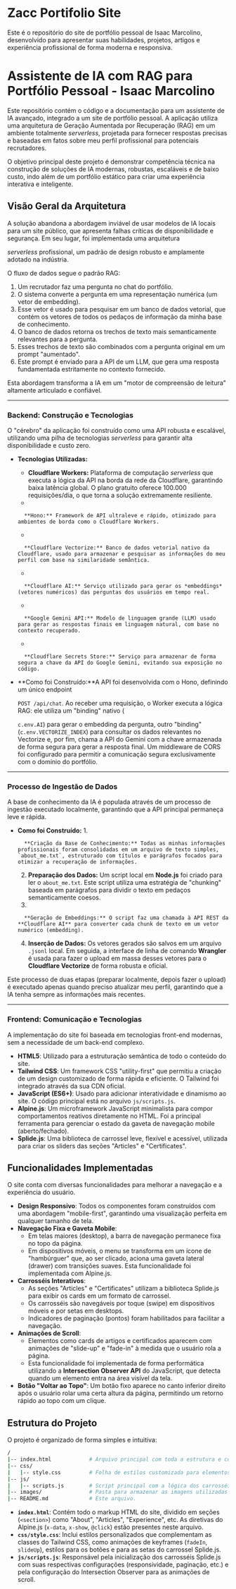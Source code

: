 # Zacc Portifolio Site

Este é o repositório do site de portfólio pessoal de Isaac Marcolino, desenvolvido para apresentar suas habilidades, projetos, artigos e experiência profissional de forma moderna e responsiva.

# Assistente de IA com RAG para Portfólio Pessoal - Isaac Marcolino

Este repositório contém o código e a documentação para um assistente de IA avançado, integrado a um site de portfólio pessoal. A aplicação utiliza uma arquitetura de Geração Aumentada por Recuperação (RAG) em um ambiente totalmente *serverless*, projetada para fornecer respostas precisas e baseadas em fatos sobre meu perfil profissional para potenciais recrutadores.

O objetivo principal deste projeto é demonstrar competência técnica na construção de soluções de IA modernas, robustas, escaláveis e de baixo custo, indo além de um portfólio estático para criar uma experiência interativa e inteligente.

## Visão Geral da Arquitetura

A solução abandona a abordagem inviável de usar modelos de IA locais para um site público, que apresenta falhas críticas de disponibilidade e segurança. Em seu lugar, foi implementada uma arquitetura

*serverless* profissional, um padrão de design robusto e amplamente adotado na indústria.

O fluxo de dados segue o padrão RAG:

1. Um recrutador faz uma pergunta no chat do portfólio.
2. O sistema converte a pergunta em uma representação numérica (um vetor de embedding).
3. Esse vetor é usado para pesquisar em um banco de dados vetorial, que contém os vetores de todos os pedaços de informação da minha base de conhecimento.
4. O banco de dados retorna os trechos de texto mais semanticamente relevantes para a pergunta.
5. Esses trechos de texto são combinados com a pergunta original em um prompt "aumentado".
6. Este prompt é enviado para a API de um LLM, que gera uma resposta fundamentada estritamente no contexto fornecido.

Esta abordagem transforma a IA em um "motor de compreensão de leitura" altamente articulado e confiável.

---

### Backend: Construção e Tecnologias

O "cérebro" da aplicação foi construído como uma API robusta e escalável, utilizando uma pilha de tecnologias *serverless* para garantir alta disponibilidade e custo zero.

- **Tecnologias Utilizadas:**
    - **Cloudflare Workers:** Plataforma de computação *serverless* que executa a lógica da API na borda da rede da Cloudflare, garantindo baixa latência global. O plano gratuito oferece 100.000 requisições/dia, o que torna a solução extremamente resiliente.
    - 
        
        **Hono:** Framework de API ultraleve e rápido, otimizado para ambientes de borda como o Cloudflare Workers.
        
    - 
        
        **Cloudflare Vectorize:** Banco de dados vetorial nativo da Cloudflare, usado para armazenar e pesquisar as informações do meu perfil com base na similaridade semântica.
        
    - 
        
        **Cloudflare AI:** Serviço utilizado para gerar os *embeddings* (vetores numéricos) das perguntas dos usuários em tempo real.
        
    - 
        
        **Google Gemini API:** Modelo de linguagem grande (LLM) usado para gerar as respostas finais em linguagem natural, com base no contexto recuperado.
        
    - 
        
        **Cloudflare Secrets Store:** Serviço para armazenar de forma segura a chave da API do Google Gemini, evitando sua exposição no código.
        
- **Como foi Construído:**A API foi desenvolvida com o Hono, definindo um único endpoint
    
    `POST /api/chat`. Ao receber uma requisição, o Worker executa a lógica RAG: ele utiliza um "binding" nativo (
    
    `c.env.AI`) para gerar o embedding da pergunta, outro "binding" (`c.env.VECTORIZE_INDEX`) para consultar os dados relevantes no Vectorize e, por fim, chama a API do Gemini com a chave armazenada de forma segura para gerar a resposta final. Um middleware de CORS foi configurado para permitir a comunicação segura exclusivamente com o domínio do portfólio.
    

---

### Processo de Ingestão de Dados

A base de conhecimento da IA é populada através de um processo de ingestão executado localmente, garantindo que a API principal permaneça leve e rápida.

- **Como foi Construído:**
    1. 
        
        **Criação da Base de Conhecimento:** Todas as minhas informações profissionais foram consolidadas em um arquivo de texto simples, `about_me.txt`, estruturado com títulos e parágrafos focados para otimizar a recuperação de informações.
        
    2. **Preparação dos Dados:** Um script local em **Node.js** foi criado para ler o `about_me.txt`. Este script utiliza uma estratégia de "chunking" baseada em parágrafos para dividir o texto em pedaços semanticamente coesos.
    3. 
        
        **Geração de Embeddings:** O script faz uma chamada à API REST da **Cloudflare AI** para converter cada chunk de texto em um vetor numérico (embedding).
        
    4. **Inserção de Dados:** Os vetores gerados são salvos em um arquivo `.jsonl` local. Em seguida, a interface de linha de comando **Wrangler** é usada para fazer o upload em massa desses vetores para o **Cloudflare Vectorize** de forma robusta e oficial.

Este processo de duas etapas (preparar localmente, depois fazer o upload) é executado apenas quando preciso atualizar meu perfil, garantindo que a IA tenha sempre as informações mais recentes.

---

### Frontend: Comunicação e Tecnologias

A implementação do site foi baseada em tecnologias front-end modernas, sem a necessidade de um back-end complexo.

- **HTML5**: Utilizado para a estruturação semântica de todo o conteúdo do site.
- **Tailwind CSS**: Um framework CSS "utility-first" que permitiu a criação de um design customizado de forma rápida e eficiente. O Tailwind foi integrado através da sua CDN oficial.
- **JavaScript (ES6+)**: Usado para adicionar interatividade e dinamismo ao site. O código principal está no arquivo `js/scripts.js`.
- **Alpine.js**: Um microframework JavaScript minimalista para compor comportamentos reativos diretamente no HTML. Foi a principal ferramenta para gerenciar o estado da gaveta de navegação mobile (aberto/fechado).
- **Splide.js**: Uma biblioteca de carrossel leve, flexível e acessível, utilizada para criar os sliders das seções "Articles" e "Certificates".

## Funcionalidades Implementadas

O site conta com diversas funcionalidades para melhorar a navegação e a experiência do usuário.

- **Design Responsivo**: Todos os componentes foram construídos com uma abordagem "mobile-first", garantindo uma visualização perfeita em qualquer tamanho de tela.
- **Navegação Fixa e Gaveta Mobile**:
    - Em telas maiores (desktop), a barra de navegação permanece fixa no topo da página.
    - Em dispositivos móveis, o menu se transforma em um ícone de "hambúrguer" que, ao ser clicado, aciona uma gaveta lateral (drawer) com transições suaves. Esta funcionalidade foi implementada com Alpine.js.
- **Carrosséis Interativos**:
    - As seções "Articles" e "Certificates" utilizam a biblioteca Splide.js para exibir os cards em um formato de carrossel.
    - Os carrosséis são navegáveis por toque (swipe) em dispositivos móveis e por setas em desktops.
    - Indicadores de paginação (pontos) foram habilitados para facilitar a navegação.
- **Animações de Scroll**:
    - Elementos como cards de artigos e certificados aparecem com animações de "slide-up" e "fade-in" à medida que o usuário rola a página.
    - Esta funcionalidade foi implementada de forma performática utilizando a **Intersection Observer API** do JavaScript, que detecta quando um elemento entra na área visível da tela.
- **Botão "Voltar ao Topo"**: Um botão fixo aparece no canto inferior direito após o usuário rolar uma certa altura da página, permitindo um retorno rápido ao topo com um clique.

## Estrutura do Projeto

O projeto é organizado de forma simples e intuitiva:

```bash
/
|-- index.html            # Arquivo principal com toda a estrutura e conteúdo.
|-- css/
|   |-- style.css         # Folha de estilos customizada para elementos específicos.
|-- js/
|   |-- scripts.js        # Script principal com a lógica dos carrosséis e animações.
|-- images/               # Pasta para armazenar as imagens utilizadas no site.
|-- README.md             # Este arquivo.
```

- **`index.html`**: Contém todo o markup HTML do site, dividido em seções (`<section>`) como "About", "Articles", "Experience", etc. As diretivas do Alpine.js (`x-data`, `x-show`, `@click`) estão presentes neste arquivo.
- **`css/style.css`**: Inclui estilos personalizados que complementam as classes do Tailwind CSS, como animações de keyframes (`fadeIn`, `slideUp`), estilos para os botões e para as setas do carrossel Splide.js.
- **`js/scripts.js`**: Responsável pela inicialização dos carrosséis Splide.js com suas respectivas configurações (responsividade, paginação, etc.) e pela configuração do Intersection Observer para as animações de scroll.
